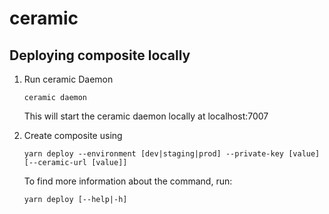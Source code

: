 # ceramic

## Deploying composite locally

1. Run ceramic Daemon

   ```
   ceramic daemon
   ```

   This will start the ceramic daemon locally at localhost:7007

2. Create composite using
   ```
   yarn deploy --environment [dev|staging|prod] --private-key [value] [--ceramic-url [value]]
   ```

   To find more information about the command, run:
   ```
   yarn deploy [--help|-h]
   ```
